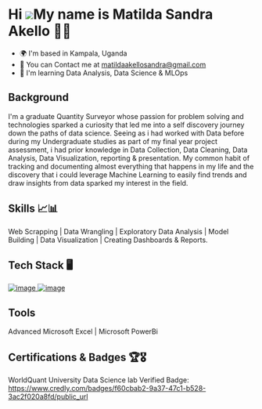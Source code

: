 # Hi ![](https://user-images.githubusercontent.com/18350557/176309783-0785949b-9127-417c-8b55-ab5a4333674e.gif)My name is Matilda Sandra Akello 👩‍💻
- 🌍 I'm based in Kampala, Uganda
- 📧 You can Contact me at matildaakellosandra@gmail.com
- 🧠 I'm learning Data Analysis, Data Science & MLOps
## Background
I'm a graduate Quantity Surveyor whose passion for problem solving and technologies sparked a curiosity that led me into a self discovery journey down the paths of data science. Seeing as i had worked with Data before during my Undergraduate studies as part of my final year project assessment, i had prior knowledge in Data Collection, Data Cleaning, Data Analysis, Data Visualization, reporting & presentation. My common habit of tracking and documenting almost everything that happens in my life and the discovery that i could leverage Machine Learning to easily find trends and draw insights from data sparked my interest in the field. 
## Skills 📈📊
Web Scrapping | Data Wrangling | Exploratory Data Analysis | Model Building | Data Visualization | Creating Dashboards & Reports.
## Tech Stack 🖥️
[![image](https://github.com/MatildaSandraAkello/MatildaSandraAkello/assets/146660748/4234042f-f22f-4de3-85a9-cb222cf9b3ac)
](https://www.postgresql.org/)
[![image](https://github.com/MatildaSandraAkello/MatildaSandraAkello/assets/146660748/3b2285a6-0687-4963-9fbf-e1785c2cf1af)
](https://www.microsoft.com/en-us/download/details.aspx?id=58494)
## Tools 
Advanced Microsoft Excel | Microsoft PowerBi 
## Certifications & Badges 🏆🎖️
 WorldQuant University Data Science lab Verified Badge: https://www.credly.com/badges/f60cbab2-9a37-47c1-b528-3ac2f020a8fd/public_url


